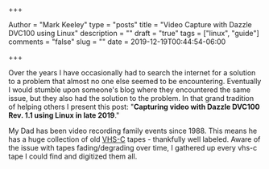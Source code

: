 +++

Author = "Mark Keeley"
type = "posts"
title = "Video Capture with Dazzle DVC100 using Linux"
description = ""
draft = "true"
tags = ["linux", "guide"]
comments = "false"
slug = ""
date = 2019-12-19T00:44:54-06:00

+++

Over the years I have occasionally had to search the internet for a solution to a problem that almost no one else seemed to be encountering. Eventually I would stumble upon someone's blog where they encountered the same issue, but they also had the solution to the problem. In that grand tradition of helping others I present this post: "**Capturing video with Dazzle DVC100 Rev. 1.1 using Linux in late 2019**."

My Dad has been video recording family events since 1988. This means he has a huge collection of old [VHS-C](https://infogalactic.com/info/VHS-C) tapes - thankfully well labeled. Aware of the issue with tapes fading/degrading over time, I gathered up every vhs-c tape I could find and digitized them all.
<!--more-->
